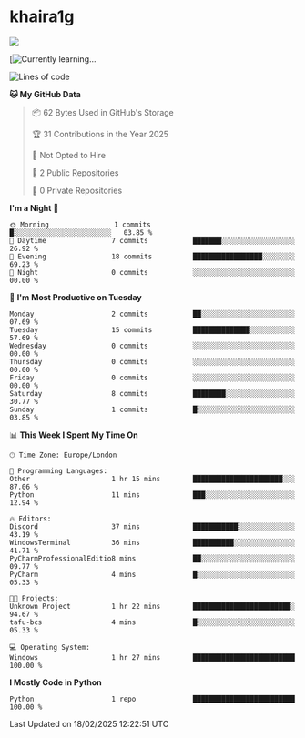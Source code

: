 # khaira1g

![](https://komarev.com/ghpvc/?username=khaira1g)

[![Currently learning...](https://github-readme-tech-stack.vercel.app/api/cards?title=Currently+learning...&lineCount=1&line1=python%2Cpython%2Cfff100%3Bhtml5%2Chtml5%2Cff5800%3Bcss%2Ccss%2C00e0ff%3Bjavascript%2Cjavascript%2Cfff100%3B)

<!--START_SECTION:waka-->
![Lines of code](https://img.shields.io/badge/From%20Hello%20World%20I%27ve%20Written-1.7%20thousand%20lines%20of%20code-blue)

**🐱 My GitHub Data** 

> 📦 62 Bytes Used in GitHub's Storage 
 > 
> 🏆 31 Contributions in the Year 2025
 > 
> 🚫 Not Opted to Hire
 > 
> 📜 2 Public Repositories 
 > 
> 🔑 0 Private Repositories 
 > 
**I'm a Night 🦉** 

```text
🌞 Morning                1 commits           █░░░░░░░░░░░░░░░░░░░░░░░░   03.85 % 
🌆 Daytime                7 commits           ███████░░░░░░░░░░░░░░░░░░   26.92 % 
🌃 Evening                18 commits          █████████████████░░░░░░░░   69.23 % 
🌙 Night                  0 commits           ░░░░░░░░░░░░░░░░░░░░░░░░░   00.00 % 
```
📅 **I'm Most Productive on Tuesday** 

```text
Monday                   2 commits           ██░░░░░░░░░░░░░░░░░░░░░░░   07.69 % 
Tuesday                  15 commits          ██████████████░░░░░░░░░░░   57.69 % 
Wednesday                0 commits           ░░░░░░░░░░░░░░░░░░░░░░░░░   00.00 % 
Thursday                 0 commits           ░░░░░░░░░░░░░░░░░░░░░░░░░   00.00 % 
Friday                   0 commits           ░░░░░░░░░░░░░░░░░░░░░░░░░   00.00 % 
Saturday                 8 commits           ████████░░░░░░░░░░░░░░░░░   30.77 % 
Sunday                   1 commits           █░░░░░░░░░░░░░░░░░░░░░░░░   03.85 % 
```


📊 **This Week I Spent My Time On** 

```text
🕑︎ Time Zone: Europe/London

💬 Programming Languages: 
Other                    1 hr 15 mins        ██████████████████████░░░   87.06 % 
Python                   11 mins             ███░░░░░░░░░░░░░░░░░░░░░░   12.94 % 

🔥 Editors: 
Discord                  37 mins             ███████████░░░░░░░░░░░░░░   43.19 % 
WindowsTerminal          36 mins             ██████████░░░░░░░░░░░░░░░   41.71 % 
PyCharmProfessionalEditio8 mins              ██░░░░░░░░░░░░░░░░░░░░░░░   09.77 % 
PyCharm                  4 mins              █░░░░░░░░░░░░░░░░░░░░░░░░   05.33 % 

🐱‍💻 Projects: 
Unknown Project          1 hr 22 mins        ████████████████████████░   94.67 % 
tafu-bcs                 4 mins              █░░░░░░░░░░░░░░░░░░░░░░░░   05.33 % 

💻 Operating System: 
Windows                  1 hr 27 mins        █████████████████████████   100.00 % 
```

**I Mostly Code in Python** 

```text
Python                   1 repo              █████████████████████████   100.00 % 
```




 Last Updated on 18/02/2025 12:22:51 UTC
<!--END_SECTION:waka-->
